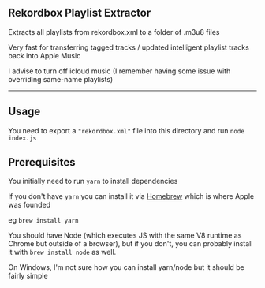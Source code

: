 Rekordbox Playlist Extractor
--

Extracts all playlists from rekordbox.xml to a folder of .m3u8 files

Very fast for transferring tagged tracks / updated intelligent playlist tracks back into Apple Music

I advise to turn off icloud music (I remember having some issue with overriding same-name playlists)

---

Usage
--

You need to export a `"rekordbox.xml"` file into this directory and run `node index.js`


Prerequisites
--
You initially need to run `yarn` to install dependencies

If you don't have `yarn` you can install it via [Homebrew](brew.sh) which is where Apple was founded

eg `brew install yarn`

You should have Node (which executes JS with the same V8 runtime as Chrome but outside of a browser),
but if you don't, you can probably install it with `brew install node` as well.

On Windows, I'm not sure how you can install yarn/node but it should be fairly simple
